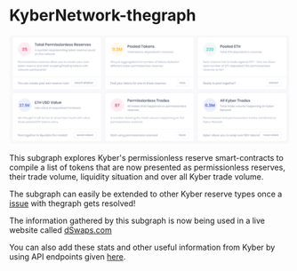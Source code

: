 # KyberNetwork-thegraph

![Screenshot](screenshot.png)

This subgraph explores Kyber's permissionless reserve smart-contracts to compile a list of tokens that are now presented as permissionless reserves, their trade volume, liquidity situation and over all Kyber trade volume.

The subgraph can easily be extended to other Kyber reserve types once a [issue]( https://github.com/graphprotocol/support/issues/33) with thegraph gets resolved!

The information gathered by this subgraph is now being used in a live website called [dSwaps.com](http://dswaps.com)

You can also add these stats and other useful information from Kyber by using API endpoints given [here](https://thegraph.com/explorer/subgraph/hammadtq/kybernetwork).
